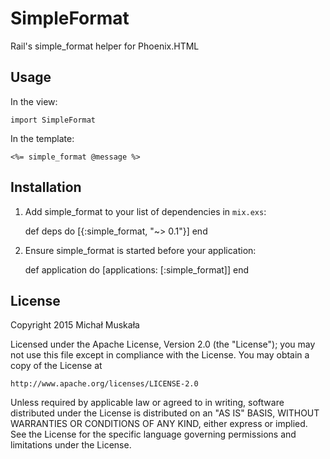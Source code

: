 # SimpleFormat

Rail's simple_format helper for Phoenix.HTML

## Usage

In the view:

    import SimpleFormat

In the template:

    <%= simple_format @message %>

## Installation

  1. Add simple_format to your list of dependencies in `mix.exs`:

        def deps do
          [{:simple_format, "~> 0.1"}]
        end

  2. Ensure simple_format is started before your application:

        def application do
          [applications: [:simple_format]]
        end

## License

Copyright 2015 Michał Muskała

Licensed under the Apache License, Version 2.0 (the "License");
you may not use this file except in compliance with the License.
You may obtain a copy of the License at

    http://www.apache.org/licenses/LICENSE-2.0

Unless required by applicable law or agreed to in writing, software
distributed under the License is distributed on an "AS IS" BASIS,
WITHOUT WARRANTIES OR CONDITIONS OF ANY KIND, either express or implied.
See the License for the specific language governing permissions and
limitations under the License.

